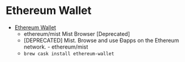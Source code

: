 # Ethereum Wallet
- [Ethereum Wallet](https://github.com/ethereum/mist)
  -  ethereum/mist Mist Browser [Deprecated]
  - [DEPRECATED] Mist. Browse and use Ðapps on the Ethereum network. - ethereum/mist
  - `brew cask install ethereum-wallet`
